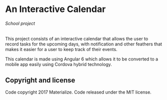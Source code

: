 


<h1> An Interactive Calendar</h1>
<h6> School project </h6>

This project consists of an interactive calendar that allows the user to record tasks for the upcoming days, with notification and other feathers that makes it easier for a user to keep track of their events.

This calendar is made using Angular 6 which allows it to be converted to a mobile app easily using Cordova hybrid technology.


## Copyright and license
Code copyright 2017 Materialize. Code released under the MIT license.
